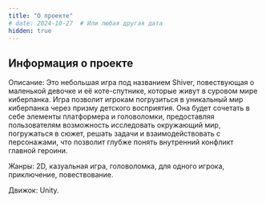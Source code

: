 ```yaml
---
title: "О проекте"
# date: 2024-10-27  # Или любая другая дата
hidden: true
---
```


## Информация о проекте

Описание:
Это небольшая игра под названием Shiver, повествующая о маленькой девочке и её коте-спутнике, которые живут в суровом мире киберпанка. Игра позволит игрокам погрузиться в уникальный мир киберпанка через призму детского восприятия. Она будет сочетать в себе элементы платформера и головоломки, предоставляя пользователям возможность исследовать окружающий мир, погружаться в сюжет, решать задачи и взаимодействовать с персонажами, что позволит глубже понять внутренний конфликт главной героини. 

Жанры: 2D, казуальная игра, головоломка, для одного игрока, приключение, повествование.

Движок: Unity.
